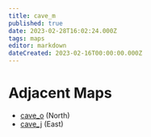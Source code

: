 ```yaml
---
title: cave_m
published: true
date: 2023-02-28T16:02:24.000Z
tags: maps
editor: markdown
dateCreated: 2023-02-16T00:00:00.000Z
---
```



# Adjacent Maps
 * [cave_o](/maps/cave_o) (North)
 * [cave_j](/maps/cave_j) (East)
